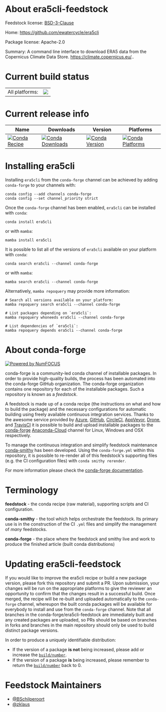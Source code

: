 About era5cli-feedstock
=======================

Feedstock license: [BSD-3-Clause](https://github.com/conda-forge/era5cli-feedstock/blob/main/LICENSE.txt)

Home: https://github.com/ewatercycle/era5cli

Package license: Apache-2.0

Summary: A command line interface to download ERA5 data from the Copernicus Climate Data Store. https://climate.copernicus.eu/..

Current build status
====================


<table><tr><td>All platforms:</td>
    <td>
      <a href="https://dev.azure.com/conda-forge/feedstock-builds/_build/latest?definitionId=16536&branchName=main">
        <img src="https://dev.azure.com/conda-forge/feedstock-builds/_apis/build/status/era5cli-feedstock?branchName=main">
      </a>
    </td>
  </tr>
</table>

Current release info
====================

| Name | Downloads | Version | Platforms |
| --- | --- | --- | --- |
| [![Conda Recipe](https://img.shields.io/badge/recipe-era5cli-green.svg)](https://anaconda.org/conda-forge/era5cli) | [![Conda Downloads](https://img.shields.io/conda/dn/conda-forge/era5cli.svg)](https://anaconda.org/conda-forge/era5cli) | [![Conda Version](https://img.shields.io/conda/vn/conda-forge/era5cli.svg)](https://anaconda.org/conda-forge/era5cli) | [![Conda Platforms](https://img.shields.io/conda/pn/conda-forge/era5cli.svg)](https://anaconda.org/conda-forge/era5cli) |

Installing era5cli
==================

Installing `era5cli` from the `conda-forge` channel can be achieved by adding `conda-forge` to your channels with:

```
conda config --add channels conda-forge
conda config --set channel_priority strict
```

Once the `conda-forge` channel has been enabled, `era5cli` can be installed with `conda`:

```
conda install era5cli
```

or with `mamba`:

```
mamba install era5cli
```

It is possible to list all of the versions of `era5cli` available on your platform with `conda`:

```
conda search era5cli --channel conda-forge
```

or with `mamba`:

```
mamba search era5cli --channel conda-forge
```

Alternatively, `mamba repoquery` may provide more information:

```
# Search all versions available on your platform:
mamba repoquery search era5cli --channel conda-forge

# List packages depending on `era5cli`:
mamba repoquery whoneeds era5cli --channel conda-forge

# List dependencies of `era5cli`:
mamba repoquery depends era5cli --channel conda-forge
```


About conda-forge
=================

[![Powered by
NumFOCUS](https://img.shields.io/badge/powered%20by-NumFOCUS-orange.svg?style=flat&colorA=E1523D&colorB=007D8A)](https://numfocus.org)

conda-forge is a community-led conda channel of installable packages.
In order to provide high-quality builds, the process has been automated into the
conda-forge GitHub organization. The conda-forge organization contains one repository
for each of the installable packages. Such a repository is known as a *feedstock*.

A feedstock is made up of a conda recipe (the instructions on what and how to build
the package) and the necessary configurations for automatic building using freely
available continuous integration services. Thanks to the awesome service provided by
[Azure](https://azure.microsoft.com/en-us/services/devops/), [GitHub](https://github.com/),
[CircleCI](https://circleci.com/), [AppVeyor](https://www.appveyor.com/),
[Drone](https://cloud.drone.io/welcome), and [TravisCI](https://travis-ci.com/)
it is possible to build and upload installable packages to the
[conda-forge](https://anaconda.org/conda-forge) [Anaconda-Cloud](https://anaconda.org/)
channel for Linux, Windows and OSX respectively.

To manage the continuous integration and simplify feedstock maintenance
[conda-smithy](https://github.com/conda-forge/conda-smithy) has been developed.
Using the ``conda-forge.yml`` within this repository, it is possible to re-render all of
this feedstock's supporting files (e.g. the CI configuration files) with ``conda smithy rerender``.

For more information please check the [conda-forge documentation](https://conda-forge.org/docs/).

Terminology
===========

**feedstock** - the conda recipe (raw material), supporting scripts and CI configuration.

**conda-smithy** - the tool which helps orchestrate the feedstock.
                   Its primary use is in the construction of the CI ``.yml`` files
                   and simplify the management of *many* feedstocks.

**conda-forge** - the place where the feedstock and smithy live and work to
                  produce the finished article (built conda distributions)


Updating era5cli-feedstock
==========================

If you would like to improve the era5cli recipe or build a new
package version, please fork this repository and submit a PR. Upon submission,
your changes will be run on the appropriate platforms to give the reviewer an
opportunity to confirm that the changes result in a successful build. Once
merged, the recipe will be re-built and uploaded automatically to the
`conda-forge` channel, whereupon the built conda packages will be available for
everybody to install and use from the `conda-forge` channel.
Note that all branches in the conda-forge/era5cli-feedstock are
immediately built and any created packages are uploaded, so PRs should be based
on branches in forks and branches in the main repository should only be used to
build distinct package versions.

In order to produce a uniquely identifiable distribution:
 * If the version of a package **is not** being increased, please add or increase
   the [``build/number``](https://docs.conda.io/projects/conda-build/en/latest/resources/define-metadata.html#build-number-and-string).
 * If the version of a package **is** being increased, please remember to return
   the [``build/number``](https://docs.conda.io/projects/conda-build/en/latest/resources/define-metadata.html#build-number-and-string)
   back to 0.

Feedstock Maintainers
=====================

* [@BSchilperoort](https://github.com/BSchilperoort/)
* [@zklaus](https://github.com/zklaus/)

